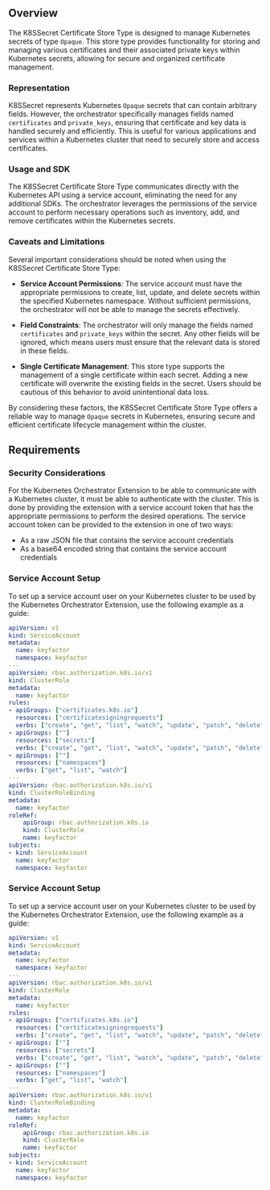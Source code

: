 ## Overview

The K8SSecret Certificate Store Type is designed to manage Kubernetes secrets of type `Opaque`. This store type provides functionality for storing and managing various certificates and their associated private keys within Kubernetes secrets, allowing for secure and organized certificate management.

### Representation

K8SSecret represents Kubernetes `Opaque` secrets that can contain arbitrary fields. However, the orchestrator specifically manages fields named `certificates` and `private_keys`, ensuring that certificate and key data is handled securely and efficiently. This is useful for various applications and services within a Kubernetes cluster that need to securely store and access certificates.

### Usage and SDK

The K8SSecret Certificate Store Type communicates directly with the Kubernetes API using a service account, eliminating the need for any additional SDKs. The orchestrator leverages the permissions of the service account to perform necessary operations such as inventory, add, and remove certificates within the Kubernetes secrets.

### Caveats and Limitations

Several important considerations should be noted when using the K8SSecret Certificate Store Type:

- **Service Account Permissions**: The service account must have the appropriate permissions to create, list, update, and delete secrets within the specified Kubernetes namespace. Without sufficient permissions, the orchestrator will not be able to manage the secrets effectively.

- **Field Constraints**: The orchestrator will only manage the fields named `certificates` and `private_keys` within the secret. Any other fields will be ignored, which means users must ensure that the relevant data is stored in these fields.

- **Single Certificate Management**: This store type supports the management of a single certificate within each secret. Adding a new certificate will overwrite the existing fields in the secret. Users should be cautious of this behavior to avoid unintentional data loss.

By considering these factors, the K8SSecret Certificate Store Type offers a reliable way to manage `Opaque` secrets in Kubernetes, ensuring secure and efficient certificate lifecycle management within the cluster.

## Requirements

### Security Considerations
For the Kubernetes Orchestrator Extension to be able to communicate with a Kubernetes cluster, it must
be able to authenticate with the cluster.  This is done by providing the extension with a service account
token that has the appropriate permissions to perform the desired operations. The service account token
can be provided to the extension in one of two ways:
- As a raw JSON file that contains the service account credentials
- As a base64 encoded string that contains the service account credentials

### Service Account Setup
To set up a service account user on your Kubernetes cluster to be used by the Kubernetes Orchestrator Extension, use the following example as a guide:
```yaml
apiVersion: v1
kind: ServiceAccount
metadata:
  name: keyfactor
  namespace: keyfactor
---
apiVersion: rbac.authorization.k8s.io/v1
kind: ClusterRole
metadata:
  name: keyfactor
rules:
- apiGroups: ["certificates.k8s.io"]
  resources: ["certificatesigningrequests"]
  verbs: ["create", "get", "list", "watch", "update", "patch", "delete"]
- apiGroups: [""]
  resources: ["secrets"]
  verbs: ["create", "get", "list", "watch", "update", "patch", "delete"]
- apiGroups: [""]
  resources: ["namespaces"]
  verbs: ["get", "list", "watch"]
---
apiVersion: rbac.authorization.k8s.io/v1
kind: ClusterRoleBinding
metadata:
  name: keyfactor
roleRef:
    apiGroup: rbac.authorization.k8s.io
    kind: ClusterRole
    name: keyfactor
subjects:
- kind: ServiceAccount
  name: keyfactor
  namespace: keyfactor
```

### Service Account Setup
To set up a service account user on your Kubernetes cluster to be used by the Kubernetes Orchestrator Extension, use the following example as a guide:
```yaml
apiVersion: v1
kind: ServiceAccount
metadata:
  name: keyfactor
  namespace: keyfactor
---
apiVersion: rbac.authorization.k8s.io/v1
kind: ClusterRole
metadata:
  name: keyfactor
rules:
- apiGroups: ["certificates.k8s.io"]
  resources: ["certificatesigningrequests"]
  verbs: ["create", "get", "list", "watch", "update", "patch", "delete"]
- apiGroups: [""]
  resources: ["secrets"]
  verbs: ["create", "get", "list", "watch", "update", "patch", "delete"]
- apiGroups: [""]
  resources: ["namespaces"]
  verbs: ["get", "list", "watch"]
---
apiVersion: rbac.authorization.k8s.io/v1
kind: ClusterRoleBinding
metadata:
  name: keyfactor
roleRef:
    apiGroup: rbac.authorization.k8s.io
    kind: ClusterRole
    name: keyfactor
subjects:
- kind: ServiceAccount
  name: keyfactor
  namespace: keyfactor
```

